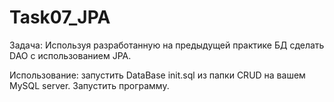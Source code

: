 Task07_JPA
===========

Задача:
Используя разработанную на предыдущей практике БД сделать DAO с использованием JPA.

Использование: 
запустить DataBase init.sql из папки CRUD на вашем MySQL server.
Запустить программу.
